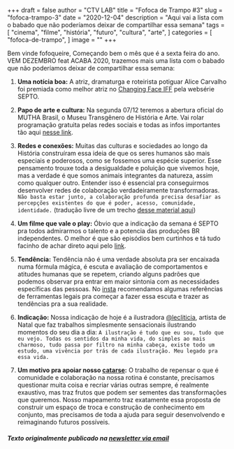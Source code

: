 +++
draft = false
author = "CTV LAB"
title = "Fofoca de Trampo #3"
slug = "fofoca-trampo-3"
date = "2020-12-04"
description = "Aqui vai a lista com o babado que não poderíamos deixar de compartilhar essa semana"
tags = [
    "cinema",
    "filme",
    "história",
    "futuro",
    "cultura",
    "arte",
]
categories = [
    "fofoca-de-trampo",
]
image = ""
+++

Bem vinde fofoqueire, 
Começando bem o mês que é a sexta feira do ano. VEM DEZEMBRO feat ACABA 2020, trazemos mais uma lista com o babado que não poderíamos deixar de compartilhar essa semana:

1. **Uma notícia boa:** A atriz, dramaturga e roteirista potiguar Alice Carvalho foi premiada como melhor atriz no [Changing Face IFF](https://twitter.com/ChangingFaceIFF/status/1333739212017786881?s=20) pela websérie SEPTO. 

2. **Papo de arte e cultura:** Na segunda 07/12 teremos a abertura oficial do MUTHA Brasil, o Museu Transgênero de História e Arte. Vai rolar programação gratuita pelas redes sociais e todas as infos importantes tão aqui [nesse link](https://www.instagram.com/muthabrasil/).

3. **Redes e conexões:** Muitas das culturas e sociedades ao longo da História construíram essa ideia de que os seres humanos são mais especiais e poderosos, como se fossemos uma espécie superior. Esse pensamento trouxe toda a desigualdade e poluição que vivemos hoje, mas a verdade é que somos animais integrantes da natureza, assim como qualquer outro. Entender isso é essencial pra conseguirmos desenvolver redes de colaboração verdadeiramente transformadoras. `Não basta estar junto, a colaboração profunda precisa desafiar as percepções
existentes do que é poder, acesso, comunidade, identidade.` (tradução livre de um trecho [desse material aqui](https://www.are.na/block/9372993))

4. **Um filme que vale o play:** Óbvio que a indicação da semana é SEPTO pra todos admirarmos o talento e a potencia das produções BR independentes. O melhor é que são episódios bem curtinhos e tá tudo facinho de achar direto aqui pelo [link](https://www.youtube.com/playlist?list=PL7N2DfMjTuxsRZ2wOIJ5Vvw7wzNGhdmvR). 
 

5. **Tendência:** Tendência não é uma verdade absoluta pra ser encaixada numa fórmula mágica, é escuta e avaliação de comportamentos e atitudes humanas que se repetem, criando alguns padrões que podemos observar pra entrar em maior sintonia com as necessidades específicas das pessoas. No [insta](https://www.instagram.com/p/CIWbWN7BwrX/) recomendamos algumas referências de ferramentas legais pra começar a fazer essa escuta e trazer as tendências pra a sua realidade. 

6. **Indicação:**  Nossa indicação de hoje é a ilustradora [@lecliticia](https://www.instagram.com/lecliticia/), artista de Natal que faz trabalhos simplesmente sensacionais ilustrando momentos do seu dia a dia: `A ilustração é tudo que eu sou, tudo que eu vejo. Todas os sentidos da minha vida, do simples ao mais charmoso, tudo passa por filtro na minha cabeça, existe todo um estudo, uma vivência por trás de cada ilustração. Meu legado pra essa vida.`

7. **Um motivo pra apoiar nosso [catarse](https://www.catarse.me/ctvlab):**  O trabalho de repensar o que é comunidade e colaboração na nossa rotina é constante, precisamos questionar muita coisa e recriar várias outras sempre, é realmente exaustivo, mas traz frutos que podem ser sementes das transformações que queremos. Nosso mapeamento traz exatamente essa proposta de construir um espaço de troca e construção de conhecimento em conjunto, mas precisamos de toda a ajuda para seguir desenvolvendo e reimaginando futuros possíveis. 

##### Texto originalmente publicado na [newsletter via email](https://us18.campaign-archive.com/?u=58457e5732f0a40dd5cccccfe&id=920618fc37)
